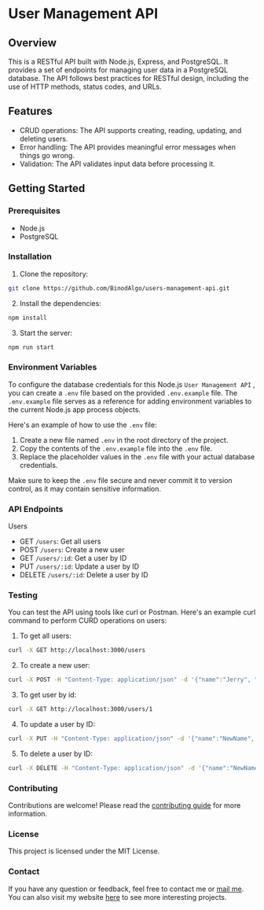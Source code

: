 # User Management API

## Overview

This is a RESTful API built with Node.js, Express, and PostgreSQL. It provides a set of endpoints for managing user data in a PostgreSQL database. The API follows best practices for RESTful design, including the use of HTTP methods, status codes, and URLs.

## Features

- CRUD operations: The API supports creating, reading, updating, and deleting users.
- Error handling: The API provides meaningful error messages when things go wrong.
- Validation: The API validates input data before processing it.

## Getting Started

### Prerequisites

- Node.js
- PostgreSQL

### Installation

1. Clone the repository:
```bash
git clone https://github.com/BinodAlgo/users-management-api.git
``` 
2. Install the dependencies:
```sh 
npm install 
```
3. Start the server: 
```sh 
npm run start
``` 

### Environment Variables

To configure the database credentials for this Node.js `User Management API` , you can create a `.env` file based on the provided `.env.example` file. The `.env.example` file serves as a reference for adding environment variables to the current Node.js app process objects.

Here's an example of how to use the `.env` file:

1. Create a new file named `.env` in the root directory of the project.
2. Copy the contents of the `.env.example` file into the `.env` file.
3. Replace the placeholder values in the `.env` file with your actual database credentials.

Make sure to keep the `.env` file secure and never commit it to version control, as it may contain sensitive information.


### API Endpoints
Users 
- GET `/users`: Get all users
- POST `/users`: Create a new user
- GET `/users/:id`: Get a user by ID
- PUT `/users/:id`: Update a user by ID
- DELETE `/users/:id`: Delete a user by ID


### Testing 

You can test the API using tools like curl or Postman. Here's an example curl command to perform CURD operations on users:
1. To get all users: 
```sh 
curl -X GET http://localhost:3000/users
```

2. To create a new user:
```bash
curl -X POST -H "Content-Type: application/json" -d '{"name":"Jerry", "email":"jerry@example.com"}' http://localhost:3000/users
```

3. To get user by id: 
```sh 
curl -X GET http://localhost:3000/users/1
```

4. To update a user by ID:
```sh
curl -X PUT -H "Content-Type: application/json" -d '{"name":"NewName", "email":"newemail@example.com"}' http://localhost:3000/users/1
```

5. To delete a user by ID:
```bash 
curl -X DELETE -H "Content-Type: application/json" -d '{"name":"NewName", "email":"newemail@example.com"}' http://localhost:3000/users/1
```

### Contributing
Contributions are welcome! Please read the [contributing guide](https://www.dataschool.io/how-to-contribute-on-github/) for more information.


### License
This project is licensed under the MIT License.

### Contact 
If you have any question or feedback, feel free to contact me or [mail me](mailto:achabinod1112@gmail.com). You can also visit my website [here](https://www.binodcodemaster.com) to see more interesting projects.